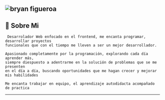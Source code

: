 ![bryan figueroa](https://user-images.githubusercontent.com/98832757/199359963-7782e969-c235-4001-8001-9d99b30aa7cf.png)
---
## 🚀 Sobre Mi

     Desarrolador Web enfocado en el frontend, me encanta programar, desarrollar proyectos 
    funcionales que con el tiempo me lleven a ser un mejor desarrollador.

    Apasionado completamente por la programación, explorando cada día aprender más, 
    siempre diespuesto a adentrarme en la solución de problemas que se me presenten
    en el día a día, buscando oportunidades que me hagan crecer y mejorar mis habilidades

    Me encanta trabajar en equipo, el aprendizaje autodidacta acompañado de practica
---
